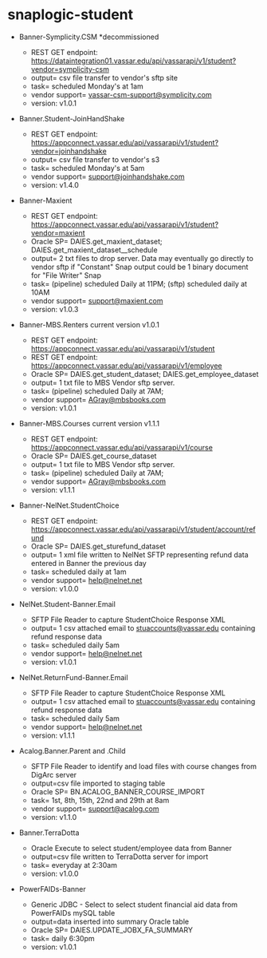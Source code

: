 # snaplogic-student

- Banner-Symplicity.CSM *decommissioned
    - REST GET endpoint: https://dataintegration01.vassar.edu/api/vassarapi/v1/student?vendor=symplicity-csm
    - output= csv file transfer to vendor's sftp site
    - task= scheduled Monday's at 1am
    - vendor support= 	vassar-csm-support@symplicity.com
    - version: v1.0.1

- Banner.Student-JoinHandShake
    - REST GET endpoint: https://appconnect.vassar.edu/api/vassarapi/v1/student?vendor=joinhandshake
    - output= csv file transfer to vendor's s3
    - task= scheduled Monday's at 5am
    - vendor support= 	support@joinhandshake.com
    - version: v1.4.0

- Banner-Maxient
    - REST GET endpoint: https://appconnect.vassar.edu/api/vassarapi/v1/student?vendor=maxient
    - Oracle SP= DAIES.get_maxient_dataset; DAIES.get_maxient_dataset__schedule
    - output= 2 txt files to drop server. Data may eventually go directly to vendor sftp if "Constant" Snap output could be 1 binary document for "File Writer" Snap
    - task= (pipeline) scheduled Daily at 11PM; (sftp) scheduled daily at 10AM
    - vendor support= support@maxient.com
    - version: v1.0.3

- Banner-MBS.Renters current version v1.0.1
    - REST GET endpoint: https://appconnect.vassar.edu/api/vassarapi/v1/student
    - REST GET endpoint: https://appconnect.vassar.edu/api/vassarapi/v1/employee
    - Oracle SP= DAIES.get_student_dataset; DAIES.get_employee_dataset
    - output= 1 txt file to MBS Vendor sftp server.
    - task= (pipeline) scheduled Daily at 7AM;
    - vendor support= AGray@mbsbooks.com
    - version: v1.0.1

- Banner-MBS.Courses current version v1.1.1
    - REST GET endpoint: https://appconnect.vassar.edu/api/vassarapi/v1/course
    - Oracle SP= DAIES.get_course_dataset
    - output= 1 txt file to MBS Vendor sftp server.
    - task= (pipeline) scheduled Daily at 7AM;
    - vendor support= AGray@mbsbooks.com
    - version: v1.1.1

- Banner-NelNet.StudentChoice
    - REST GET endpoint: https://appconnect.vassar.edu/api/vassarapi/v1/student/account/refund
    - Oracle SP= DAIES.get_sturefund_dataset
    - output= 1 xml file written to NelNet SFTP representing refund data entered in Banner the previous day
    - task= scheduled daily at 1am
    - vendor support= help@nelnet.net
    - version: v1.0.0

- NelNet.Student-Banner.Email
    - SFTP File Reader to capture StudentChoice Response XML
    - output= 1 csv attached email to stuaccounts@vassar.edu containing refund response data
    - task= scheduled daily 5am
    - vendor support= help@nelnet.net
    - version: v1.0.1

- NelNet.ReturnFund-Banner.Email
    - SFTP File Reader to capture StudentChoice Response XML
    - output= 1 csv attached email to stuaccounts@vassar.edu containing refund response data
    - task= scheduled daily 5am
    - vendor support= help@nelnet.net
    - version: v1.1.1

- Acalog.Banner.Parent and .Child
    - SFTP File Reader to identify and load files with course changes from DigArc server
    - output=csv file imported to staging table
    - Oracle SP= BN.ACALOG_BANNER_COURSE_IMPORT
    - task= 1st, 8th, 15th, 22nd and 29th at 8am
    - vendor support= support@acalog.com
    - version: v1.1.0

- Banner.TerraDotta
    - Oracle Execute to select student/employee data from Banner
    - output=csv file written to TerraDotta server for import
    - task= everyday at 2:30am
    - version: v1.0.0

- PowerFAIDs-Banner
    - Generic JDBC - Select to select student financial aid data from PowerFAIDs mySQL table
    - output=data inserted into summary Oracle table 
    - Oracle SP= DAIES.UPDATE_JOBX_FA_SUMMARY
    - task= daily 6:30pm
    - version: v1.0.1

